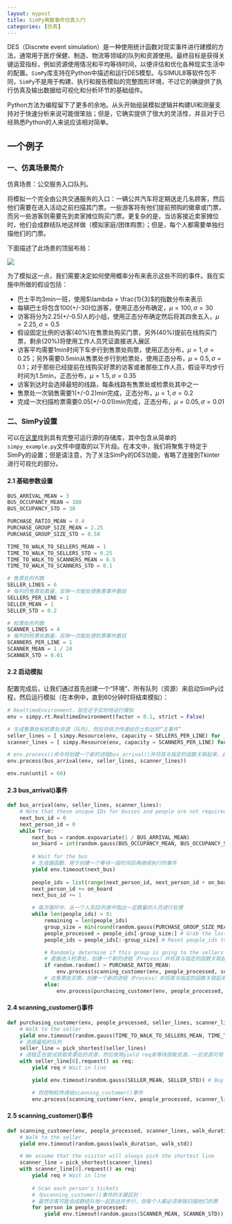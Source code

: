 ```yaml
---
layout: mypost
title: SimPy离散事件仿真入门
categories: [仿真]
---
```


DES（Discrete event simulation）是一种使用统计函数对现实事件进行建模的方法，通常用于医疗保健、制造、物流等领域的队列和资源使用。最终目标是获得关键运营指标，例如资源使用情况和平均等待时间，以便评估和优化各种现实生活中的配置。`SimPy`库支持在Python中描述和运行DES模型。与SIMUL8等软件包不同，`SimPy`不是用于构建、执行和报告模拟的完整图形环境，不过它的确提供了执行仿真及输出数据给可视化和分析环节的基础组件。

Python方法为编程留下了更多的余地。从头开始组装模拟逻辑并构建UI和测量支持对于快速分析来说可能很笨拙；但是，它确实提供了很大的灵活性，并且对于已经熟悉Python的人来说应该相对简单。

## 一个例子

### 一、仿真场景简介

仿真场景：公交服务入口队列。

将模拟一个完全由公共交通服务的入口：一辆公共汽车将定期送走几名顾客，然后他们需要在进入活动之前扫描其门票。一些游客将有他们提前预购的徽章或门票，而另一些游客则需要先到卖家摊位购买门票。更复杂的是，当访客接近卖家摊位时，他们会成群结队地这样做（模拟家庭/团体购票）；但是，每个人都需要单独扫描他们的门票。

下面描述了此场景的顶层布局：

![](1.png)

为了模拟这一点，我们需要决定如何使用概率分布来表示这些不同的事件。我在实施中所做的假设包括：

- 巴士平均3min一班，使用$\lambda = \frac{1}{3}$的指数分布来表示
- 每辆巴士将包含100(+/-30)位游客，使用正态分布确定，$\mu = 100, \sigma = 30$
- 访客将分为2.25(+/-0.5)人的小组，使用正态分布确定然后将其四舍五入，$\mu=2.25,\sigma=0.5$
- 假设固定比例的访客($40\%$)在售票处购买门票，另外($40\%$)提前在线购买门票，剩余($20\%$)将使用工作人员凭证直接进入展区
- 访客平均需要1min时间下车步行到售票处购票，使用正态分布，$\mu=1,\sigma=0.25$；另外需要0.5min从售票处步行到检票处，使用正态分布，$\mu=0.5,\sigma=0.1$；对于那些已经提前在线购买好票的访客或者那些工作人员，假设平均步行时间为1.5min，正态分布，$\mu=1.5,\sigma=0.35$
- 访客到达时会选择最短的线路，每条线路有售票处或检票处其中之一
- 售票处一次销售需要1(+/-0.2)min完成，正态分布，$\mu=1,\sigma=0.2$
- 完成一次扫描检票需要0.05(+/-0.01)min完成，正态分布，$\mu=0.05,\sigma=0.01$

### 二、SimPy设置

可以在[这里](https://github.com/dattivo/gate-simulation)找到具有完整可运行源的存储库，其中包含从简单的`simpy_example.py`文件中提取的以下片段。在本文中，我们将聚焦于特定于SimPy的设置；但是请注意，为了关注SimPy的DES功能，省略了连接到Tkinter进行可视化的部分。

#### 2.1 基础参数设置

```python
BUS_ARRIVAL_MEAN = 3
BUS_OCCUPANCY_MEAN = 100
BUS_OCCUPANCY_STD = 30

PURCHASE_RATIO_MEAN = 0.4
PURCHASE_GROUP_SIZE_MEAN = 2.25
PURCHASE_GROUP_SIZE_STD = 0.50

TIME_TO_WALK_TO_SELLERS_MEAN = 1
TIME_TO_WALK_TO_SELLERS_STD = 0.25
TIME_TO_WALK_TO_SCANNERS_MEAN = 0.5
TIME_TO_WALK_TO_SCANNERS_STD = 0.1

# 售票处的列数
SELLER_LINES = 6
# 每列的售票处数量，反映一次能处理售票事件数目
SELLERS_PER_LINE = 1
SELLER_MEAN = 1
SELLER_STD = 0.2

# 检票处的列数
SCANNER_LINES = 4
# 每列的检票处数量，反映一次能处理检票事件数目
SCANNERS_PER_LINE = 1
SCANNER_MEAN = 1 / 20
SCANNER_STD = 0.01
```

#### 2.2 启动模拟

配置完成后，让我们通过首先创建一个“环境”、所有队列（资源）来启动SimPy过程，然后运行模拟（在本例中，直到60分钟时将结束模拟）：

```python
# RealtimeEnvironment，旨在近乎实时地运行模拟
env = simpy.rt.RealtimeEnvironment(factor = 0.1, strict = False) 

# 生成售票处和检票处资源（队列），然后将依次传递给巴士到达的“主事件”
seller_lines = [ simpy.Resource(env, capacity = SELLERS_PER_LINE) for _ in range(SELLER_LINES) ] 
scanner_lines = [ simpy.Resource(env, capacity = SCANNERS_PER_LINE) for _ in range(SCANNER_LINES) ] 

# env.process()命令将创建一个新的进程bus_arrival()并将其与指定的函数关联起来，此函数是调度所有其他事件的顶级事件。
env.process(bus_arrival(env, seller_lines, scanner_lines)) 

env.run(until = 60)
```

#### 2.3 bus_arrival()事件

```python
def bus_arrival(env, seller_lines, scanner_lines):
    # Note that these unique IDs for busses and people are not required, but are included for eventual visualizations 
    next_bus_id = 0
    next_person_id = 0
    while True:
        next_bus = random.expovariate(1 / BUS_ARRIVAL_MEAN)        
        on_board = int(random.gauss(BUS_OCCUPANCY_MEAN, BUS_OCCUPANCY_STD))        
        
        # Wait for the bus 
        # 生成器函数，用于创建一个等待一段时间后再继续执行的事件
        yield env.timeout(next_bus)
        
        people_ids = list(range(next_person_id, next_person_id + on_board))
        next_person_id += on_board
        next_bus_id += 1

        # 每次循环中，从一个人员ID列表中取出一定数量的人员进行处理
        while len(people_ids) > 0:
            remaining = len(people_ids)
            group_size = min(round(random.gauss(PURCHASE_GROUP_SIZE_MEAN, PURCHASE_GROUP_SIZE_STD)), remaining)
            people_processed = people_ids[-group_size:] # Grab the last `group_size` elements
            people_ids = people_ids[:-group_size] # Reset people_ids to only those remaining

            # Randomly determine if this group is going to the sellers or straight to the scanners
            # 直接进入检票处，创建一个新的进程（Process）并将其与指定的函数关联起来，转移控制权
            if random.random() > PURCHASE_RATIO_MEAN:
                env.process(scanning_customer(env, people_processed, scanner_lines, TIME_TO_WALK_TO_SELLERS_MEAN + TIME_TO_WALK_TO_SCANNERS_MEAN, TIME_TO_WALK_TO_SELLERS_STD + TIME_TO_WALK_TO_SCANNERS_STD))
            # 去售票处买票，创建一个新的进程（Process）并将其与指定的函数关联起来，转移控制权
            else:
                env.process(purchasing_customer(env, people_processed, seller_lines, scanner_lines))
```

#### 2.4 scanning_customer()事件

```python
def purchasing_customer(env, people_processed, seller_lines, scanner_lines):
    # Walk to the seller
    yield env.timeout(random.gauss(TIME_TO_WALK_TO_SELLERS_MEAN, TIME_TO_WALK_TO_SELLERS_STD))
    # 选择最短的队列
    seller_line = pick_shortest(seller_lines)
    # 进程正在尝试获取卖票处的资源，然后使用yield req来等待获取资源。一旦资源可用（即排在队列中的进程可以得到执行），代码会继续执行下去
    with seller_line[0].request() as req:
        yield req # Wait in line

        yield env.timeout(random.gauss(SELLER_MEAN, SELLER_STD)) # Buy their tickets

        # 将控制权传递给scanning_customer()事件
        env.process(scanning_customer(env, people_processed, scanner_lines, TIME_TO_WALK_TO_SCANNERS_MEAN, TIME_TO_WALK_TO_SCANNERS_STD))
```

#### 2.5 scanning_customer()事件

```python
def scanning_customer(env, people_processed, scanner_lines, walk_duration, walk_std):
    # Walk to the seller 
    yield env.timeout(random.gauss(walk_duration, walk_std))

    # We assume that the visitor will always pick the shortest line
    scanner_line = pick_shortest(scanner_lines)
    with scanner_line[0].request() as req:
        yield req # Wait in line
        
        # Scan each person's tickets 
        # 与scanning_customer()事件的关键区别：
        # 虽然访客可能会成群结队地一起到达并步行，但每个人都必须单独扫描他们的票
        for person in people_processed:
            yield env.timeout(random.gauss(SCANNER_MEAN, SCANNER_STD)) # Scan their ticket
```